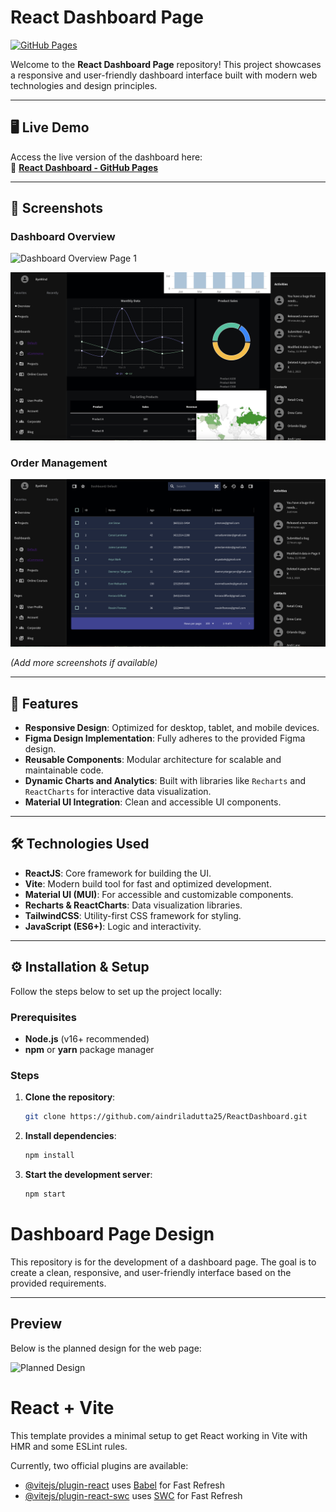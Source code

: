 # React Dashboard Page  
[![GitHub Pages](https://img.shields.io/badge/Deployed-GitHub%20Pages-blue)](https://aindriladutta25.github.io/ReactDashboard/)

Welcome to the **React Dashboard Page** repository! This project showcases a responsive and user-friendly dashboard interface built with modern web technologies and design principles.

---

## 🖥️ Live Demo  
Access the live version of the dashboard here:  
🔗 **[React Dashboard - GitHub Pages](https://aindriladutta25.github.io/ReactDashboard/)**

---

## 📸 Screenshots  

### Dashboard Overview  
![Dashboard Overview Page 1](public/screenshots/dashboard1.png)

![Dashboard Overview Page 2](public/screenshots/dashboard2.png)

### Order Management  
![User Management Page](public/screenshots/order_list.png)

*(Add more screenshots if available)*

---

## 🚀 Features  
- **Responsive Design**: Optimized for desktop, tablet, and mobile devices.  
- **Figma Design Implementation**: Fully adheres to the provided Figma design.  
- **Reusable Components**: Modular architecture for scalable and maintainable code.  
- **Dynamic Charts and Analytics**: Built with libraries like `Recharts` and `ReactCharts` for interactive data visualization.  
- **Material UI Integration**: Clean and accessible UI components.  

---

## 🛠️ Technologies Used  

- **ReactJS**: Core framework for building the UI.  
- **Vite**: Modern build tool for fast and optimized development.  
- **Material UI (MUI)**: For accessible and customizable components.  
- **Recharts & ReactCharts**: Data visualization libraries.  
- **TailwindCSS**: Utility-first CSS framework for styling.  
- **JavaScript (ES6+)**: Logic and interactivity.  

---

## ⚙️ Installation & Setup  

Follow the steps below to set up the project locally:

### Prerequisites  
- **Node.js** (v16+ recommended)  
- **npm** or **yarn** package manager  

### Steps  

1. **Clone the repository**:  
   ```bash
   git clone https://github.com/aindriladutta25/ReactDashboard.git

2. **Install dependencies**:
    ```bash
    npm install

2. **Start the development server**:
    ```bash
    npm start

# Dashboard Page Design

This repository is for the development of a dashboard page. The goal is to create a clean, responsive, and user-friendly interface based on the provided requirements.

---

## Preview

Below is the planned design for the web page:  

![Planned Design](public/screenshots/Screenshot-1.png)  



# React + Vite

This template provides a minimal setup to get React working in Vite with HMR and some ESLint rules.

Currently, two official plugins are available:

- [@vitejs/plugin-react](https://github.com/vitejs/vite-plugin-react/blob/main/packages/plugin-react/README.md) uses [Babel](https://babeljs.io/) for Fast Refresh
- [@vitejs/plugin-react-swc](https://github.com/vitejs/vite-plugin-react-swc) uses [SWC](https://swc.rs/) for Fast Refresh

